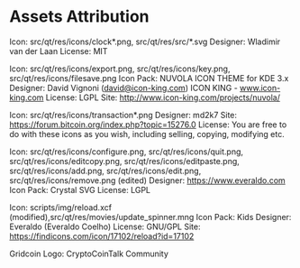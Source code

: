 Assets Attribution
===================

Icon: src/qt/res/icons/clock*.png,
      src/qt/res/src/*.svg
Designer: Wladimir van der Laan
License: MIT

Icon: src/qt/res/icons/export.png,
      src/qt/res/icons/key.png,
      src/qt/res/icons/filesave.png
Icon Pack: NUVOLA ICON THEME for KDE 3.x
Designer: David Vignoni (david@icon-king.com)
          ICON KING - www.icon-king.com
License: LGPL
Site: http://www.icon-king.com/projects/nuvola/

Icon: src/qt/res/icons/transaction*.png
Designer: md2k7
Site: https://forum.bitcoin.org/index.php?topic=15276.0
License: You are free to do with these icons as you wish, including selling,
 copying, modifying etc.

Icon: src/qt/res/icons/configure.png, src/qt/res/icons/quit.png,
      src/qt/res/icons/editcopy.png, src/qt/res/icons/editpaste.png,
      src/qt/res/icons/add.png, src/qt/res/icons/edit.png,
      src/qt/res/icons/remove.png (edited)
Designer: https://www.everaldo.com
Icon Pack: Crystal SVG
License: LGPL

Icon:  scripts/img/reload.xcf (modified),src/qt/res/movies/update_spinner.mng
Icon Pack: Kids
Designer: Everaldo (Everaldo Coelho)
License: GNU/GPL
Site: https://findicons.com/icon/17102/reload?id=17102

Gridcoin Logo: CryptoCoinTalk Community
